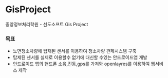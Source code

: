 # GisProject
중앙정보처리학원 - 선도소프트 Gis Project

### 목표
- 노면청소차량에 탑재된 센서를 이용하여 청소차량 관제시스템 구축
- 탑제된 센서를 실제로 이용할수 없기에 대신할 수있는 안드로이드앱 개발
- 안드로이드 앱의 핸드폰 소음,진동,gps를 가져와 openlayres를 이용하여 웹서비스 제작
  
